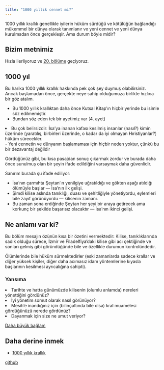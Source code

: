 ```yaml
---
title: "1000 yıllık cennet mi?"
---
```



1000 yıllık krallık genellikle iyilerin hüküm sürdüğü ve kötülüğün bağlandığı mükemmel bir dünya olarak tanımlanır ve yeni cennet ve yeni dünya kurulmadan önce gerçekleşir. Ama durum böyle midir?


## Bizim metnimiz

<a name="7607"></a>
Hızla ilerliyoruz ve [20. bölüme](https://www.bibleserver.com/TR/Vahiy20) geçiyoruz.


## 1000 yıl

<a name="f68a"></a>
Bu harika 1000 yıllık krallık hakkında pek çok şey duymuş olabilirsiniz. Ancak başlamadan önce, gerçekte neye sahip olduğumuza birlikte hızlıca bir göz atalım.

- Bu 1000 yıllık krallıktan daha önce Kutsal Kitap’ın hiçbir yerinde bu isimle söz edilmemiştir.
- Bundan söz eden tek bir ayetimiz var (4. ayet)
<li id="90d3">Bu çok belirsizdir: İsa’ya inanan kafası kesilmiş insanlar (nasıl?) kimin üzerinde (yaratılış, birbirleri üzerinde, o kadar da iyi olmayan Hıristiyanlar?) hüküm sürecekler.</li>- Yeni cennetin ve dünyanın başlamaması için hiçbir neden yoktur, çünkü bu bir dezavantaj değildir


Gördüğünüz gibi, bu kısa pasajdan sonuç çıkarmak zordur ve burada daha önce sunulmuş olan bir şeyin ifade edildiğini varsaymak daha güvenlidir.

Sanırım burada şu ifade ediliyor:

- İsa’nın çarmıhta Şeytan’ın yenilgiye uğratıldığı ve gökten aşağı atıldığı ölümüyle başlar — İsa’nın ilk gelişi.
- Şimdi kilise aslında tanıklığı, duası ve şehitliğiyle yönetiyordu, eylemleri bile zayıf görünüyordu — kilisenin zamanı.
- Bu zaman sona erdiğinde Şeytan her şeyi bir araya getirecek ama korkunç bir şekilde başarısız olacaktır — İsa’nın ikinci gelişi.



## Ne anlamı var ki?

<a name="7899"></a>
Bu bölüm mesajın özünün kısa bir özetini vermektedir: Kilise, tanıklıklarında sadık olduğu sürece, İzmir ve Filadelfiya’daki kilise gibi acı çektiğinde ve sonları gelmiş gibi göründüğünde bile ve özellikle durumun kontrolündedir.

Ölümlerinde bile hüküm sürmektedirler (eski zamanlarda sadece krallar ve diğer yüksek kişiler, diğer daha acımasız idam yöntemlerine kıyasla başlarının kesilmesi ayrıcalığına sahipti).


### Yansıma

<a name="579c"></a>
<li id="db48">Tarihte ve hatta günümüzde kilisenin (olumlu anlamda) nereleri yönettiğini gördünüz?</li><li id="fc3e">İyi yönetim somut olarak nasıl görünüyor?</li><li id="afde">Mesih’e inandığınız için (bilinçaltında bile olsa) kral muamelesi gördüğünüzü nerede gördünüz?</li><li id="9a6e">Dayanmak için size ne umut veriyor?</li>



[Daha büyük bağlam](../../../gen/index/appl/the-book-of-revelation/index.html)


## Daha derine inmek

<a name="e1c1"></a>
- [1000 yıllık krallık](../../../content/1000y/expl/the-thousand-year-kingdom/index.html)







[github](https://github.com/revelation-today/revelation-today/blob/main/exampleSite/content/docs/content/1000y/appl/1000-years-of-paradise.tr.md)
